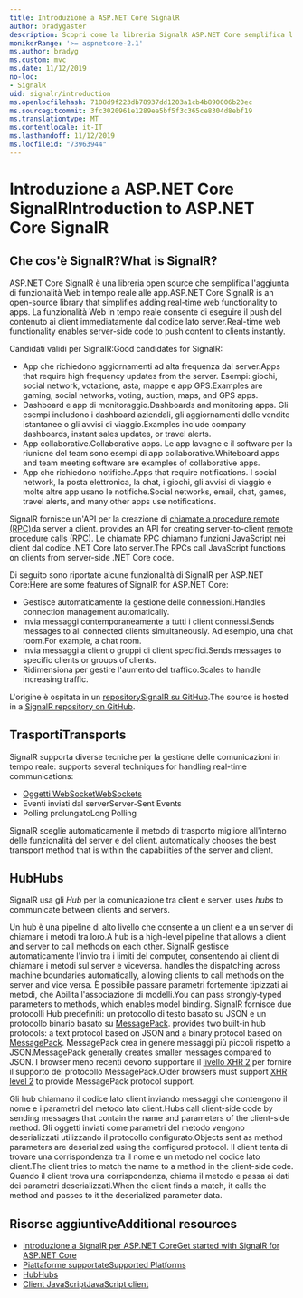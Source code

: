 ```yaml
---
title: Introduzione a ASP.NET Core SignalR
author: bradygaster
description: Scopri come la libreria SignalR ASP.NET Core semplifica l'aggiunta di funzionalità in tempo reale alle app.
monikerRange: '>= aspnetcore-2.1'
ms.author: bradyg
ms.custom: mvc
ms.date: 11/12/2019
no-loc:
- SignalR
uid: signalr/introduction
ms.openlocfilehash: 7108d9f223db78937dd1203a1cb4b890006b20ec
ms.sourcegitcommit: 3fc3020961e1289ee5bf5f3c365ce8304d8ebf19
ms.translationtype: MT
ms.contentlocale: it-IT
ms.lasthandoff: 11/12/2019
ms.locfileid: "73963944"
---
```

# <a name="introduction-to-aspnet-core-opno-locsignalr"></a><span data-ttu-id="c2c90-103">Introduzione a ASP.NET Core SignalR</span><span class="sxs-lookup"><span data-stu-id="c2c90-103">Introduction to ASP.NET Core SignalR</span></span>

## <a name="what-is-opno-locsignalr"></a><span data-ttu-id="c2c90-104">Che cos'è SignalR?</span><span class="sxs-lookup"><span data-stu-id="c2c90-104">What is SignalR?</span></span>

<span data-ttu-id="c2c90-105">ASP.NET Core SignalR è una libreria open source che semplifica l'aggiunta di funzionalità Web in tempo reale alle app.</span><span class="sxs-lookup"><span data-stu-id="c2c90-105">ASP.NET Core SignalR is an open-source library that simplifies adding real-time web functionality to apps.</span></span> <span data-ttu-id="c2c90-106">La funzionalità Web in tempo reale consente di eseguire il push del contenuto ai client immediatamente dal codice lato server.</span><span class="sxs-lookup"><span data-stu-id="c2c90-106">Real-time web functionality enables server-side code to push content to clients instantly.</span></span>

<span data-ttu-id="c2c90-107">Candidati validi per SignalR:</span><span class="sxs-lookup"><span data-stu-id="c2c90-107">Good candidates for SignalR:</span></span>

* <span data-ttu-id="c2c90-108">App che richiedono aggiornamenti ad alta frequenza dal server.</span><span class="sxs-lookup"><span data-stu-id="c2c90-108">Apps that require high frequency updates from the server.</span></span> <span data-ttu-id="c2c90-109">Esempi: giochi, social network, votazione, asta, mappe e app GPS.</span><span class="sxs-lookup"><span data-stu-id="c2c90-109">Examples are gaming, social networks, voting, auction, maps, and GPS apps.</span></span>
* <span data-ttu-id="c2c90-110">Dashboard e app di monitoraggio.</span><span class="sxs-lookup"><span data-stu-id="c2c90-110">Dashboards and monitoring apps.</span></span> <span data-ttu-id="c2c90-111">Gli esempi includono i dashboard aziendali, gli aggiornamenti delle vendite istantanee o gli avvisi di viaggio.</span><span class="sxs-lookup"><span data-stu-id="c2c90-111">Examples include company dashboards, instant sales updates, or travel alerts.</span></span>
* <span data-ttu-id="c2c90-112">App collaborative.</span><span class="sxs-lookup"><span data-stu-id="c2c90-112">Collaborative apps.</span></span> <span data-ttu-id="c2c90-113">Le app lavagne e il software per la riunione del team sono esempi di app collaborative.</span><span class="sxs-lookup"><span data-stu-id="c2c90-113">Whiteboard apps and team meeting software are examples of collaborative apps.</span></span>
* <span data-ttu-id="c2c90-114">App che richiedono notifiche.</span><span class="sxs-lookup"><span data-stu-id="c2c90-114">Apps that require notifications.</span></span> <span data-ttu-id="c2c90-115">I social network, la posta elettronica, la chat, i giochi, gli avvisi di viaggio e molte altre app usano le notifiche.</span><span class="sxs-lookup"><span data-stu-id="c2c90-115">Social networks, email, chat, games, travel alerts, and many other apps use notifications.</span></span>

SignalR<span data-ttu-id="c2c90-116"> fornisce un'API per la creazione di [chiamate a procedure remote (RPC)](https://wikipedia.org/wiki/Remote_procedure_call)da server a client.</span><span class="sxs-lookup"><span data-stu-id="c2c90-116"> provides an API for creating server-to-client [remote procedure calls (RPC)](https://wikipedia.org/wiki/Remote_procedure_call).</span></span> <span data-ttu-id="c2c90-117">Le chiamate RPC chiamano funzioni JavaScript nei client dal codice .NET Core lato server.</span><span class="sxs-lookup"><span data-stu-id="c2c90-117">The RPCs call JavaScript functions on clients from server-side .NET Core code.</span></span>

<span data-ttu-id="c2c90-118">Di seguito sono riportate alcune funzionalità di SignalR per ASP.NET Core:</span><span class="sxs-lookup"><span data-stu-id="c2c90-118">Here are some features of SignalR for ASP.NET Core:</span></span>

* <span data-ttu-id="c2c90-119">Gestisce automaticamente la gestione delle connessioni.</span><span class="sxs-lookup"><span data-stu-id="c2c90-119">Handles connection management automatically.</span></span>
* <span data-ttu-id="c2c90-120">Invia messaggi contemporaneamente a tutti i client connessi.</span><span class="sxs-lookup"><span data-stu-id="c2c90-120">Sends messages to all connected clients simultaneously.</span></span> <span data-ttu-id="c2c90-121">Ad esempio, una chat room.</span><span class="sxs-lookup"><span data-stu-id="c2c90-121">For example, a chat room.</span></span>
* <span data-ttu-id="c2c90-122">Invia messaggi a client o gruppi di client specifici.</span><span class="sxs-lookup"><span data-stu-id="c2c90-122">Sends messages to specific clients or groups of clients.</span></span>
* <span data-ttu-id="c2c90-123">Ridimensiona per gestire l'aumento del traffico.</span><span class="sxs-lookup"><span data-stu-id="c2c90-123">Scales to handle increasing traffic.</span></span>

<span data-ttu-id="c2c90-124">L'origine è ospitata in un [repositorySignalR su GitHub](https://github.com/aspnet/AspNetCore/tree/master/src/SignalR).</span><span class="sxs-lookup"><span data-stu-id="c2c90-124">The source is hosted in a [SignalR repository on GitHub](https://github.com/aspnet/AspNetCore/tree/master/src/SignalR).</span></span>

## <a name="transports"></a><span data-ttu-id="c2c90-125">Trasporti</span><span class="sxs-lookup"><span data-stu-id="c2c90-125">Transports</span></span>

SignalR<span data-ttu-id="c2c90-126"> supporta diverse tecniche per la gestione delle comunicazioni in tempo reale:</span><span class="sxs-lookup"><span data-stu-id="c2c90-126"> supports several techniques for handling real-time communications:</span></span>

* [<span data-ttu-id="c2c90-127">Oggetti WebSocket</span><span class="sxs-lookup"><span data-stu-id="c2c90-127">WebSockets</span></span>](https://tools.ietf.org/html/rfc7118)
* <span data-ttu-id="c2c90-128">Eventi inviati dal server</span><span class="sxs-lookup"><span data-stu-id="c2c90-128">Server-Sent Events</span></span>
* <span data-ttu-id="c2c90-129">Polling prolungato</span><span class="sxs-lookup"><span data-stu-id="c2c90-129">Long Polling</span></span>

SignalR<span data-ttu-id="c2c90-130"> sceglie automaticamente il metodo di trasporto migliore all'interno delle funzionalità del server e del client.</span><span class="sxs-lookup"><span data-stu-id="c2c90-130"> automatically chooses the best transport method that is within the capabilities of the server and client.</span></span>

## <a name="hubs"></a><span data-ttu-id="c2c90-131">Hub</span><span class="sxs-lookup"><span data-stu-id="c2c90-131">Hubs</span></span>

SignalR<span data-ttu-id="c2c90-132"> usa gli *Hub* per la comunicazione tra client e server.</span><span class="sxs-lookup"><span data-stu-id="c2c90-132"> uses *hubs* to communicate between clients and servers.</span></span>

<span data-ttu-id="c2c90-133">Un hub è una pipeline di alto livello che consente a un client e a un server di chiamare i metodi tra loro.</span><span class="sxs-lookup"><span data-stu-id="c2c90-133">A hub is a high-level pipeline that allows a client and server to call methods on each other.</span></span> SignalR<span data-ttu-id="c2c90-134"> gestisce automaticamente l'invio tra i limiti del computer, consentendo ai client di chiamare i metodi sul server e viceversa.</span><span class="sxs-lookup"><span data-stu-id="c2c90-134"> handles the dispatching across machine boundaries automatically, allowing clients to call methods on the server and vice versa.</span></span> <span data-ttu-id="c2c90-135">È possibile passare parametri fortemente tipizzati ai metodi, che Abilita l'associazione di modelli.</span><span class="sxs-lookup"><span data-stu-id="c2c90-135">You can pass strongly-typed parameters to methods, which enables model binding.</span></span> SignalR<span data-ttu-id="c2c90-136"> fornisce due protocolli Hub predefiniti: un protocollo di testo basato su JSON e un protocollo binario basato su [MessagePack](https://msgpack.org/).</span><span class="sxs-lookup"><span data-stu-id="c2c90-136"> provides two built-in hub protocols: a text protocol based on JSON and a binary protocol based on [MessagePack](https://msgpack.org/).</span></span>  <span data-ttu-id="c2c90-137">MessagePack crea in genere messaggi più piccoli rispetto a JSON.</span><span class="sxs-lookup"><span data-stu-id="c2c90-137">MessagePack generally creates smaller messages compared to JSON.</span></span> <span data-ttu-id="c2c90-138">I browser meno recenti devono supportare il [livello XHR 2](https://caniuse.com/#feat=xhr2) per fornire il supporto del protocollo MessagePack.</span><span class="sxs-lookup"><span data-stu-id="c2c90-138">Older browsers must support [XHR level 2](https://caniuse.com/#feat=xhr2) to provide MessagePack protocol support.</span></span>

<span data-ttu-id="c2c90-139">Gli hub chiamano il codice lato client inviando messaggi che contengono il nome e i parametri del metodo lato client.</span><span class="sxs-lookup"><span data-stu-id="c2c90-139">Hubs call client-side code by sending messages that contain the name and parameters of the client-side method.</span></span> <span data-ttu-id="c2c90-140">Gli oggetti inviati come parametri del metodo vengono deserializzati utilizzando il protocollo configurato.</span><span class="sxs-lookup"><span data-stu-id="c2c90-140">Objects sent as method parameters are deserialized using the configured protocol.</span></span> <span data-ttu-id="c2c90-141">Il client tenta di trovare una corrispondenza tra il nome e un metodo nel codice lato client.</span><span class="sxs-lookup"><span data-stu-id="c2c90-141">The client tries to match the name to a method in the client-side code.</span></span> <span data-ttu-id="c2c90-142">Quando il client trova una corrispondenza, chiama il metodo e passa ai dati dei parametri deserializzati.</span><span class="sxs-lookup"><span data-stu-id="c2c90-142">When the client finds a match, it calls the method and passes to it the deserialized parameter data.</span></span>

## <a name="additional-resources"></a><span data-ttu-id="c2c90-143">Risorse aggiuntive</span><span class="sxs-lookup"><span data-stu-id="c2c90-143">Additional resources</span></span>

* <span data-ttu-id="c2c90-144">[Introduzione a SignalR per ASP.NET Core](xref:tutorials/signalr)</span><span class="sxs-lookup"><span data-stu-id="c2c90-144">[Get started with SignalR for ASP.NET Core](xref:tutorials/signalr)</span></span>
* [<span data-ttu-id="c2c90-145">Piattaforme supportate</span><span class="sxs-lookup"><span data-stu-id="c2c90-145">Supported Platforms</span></span>](xref:signalr/supported-platforms)
* [<span data-ttu-id="c2c90-146">Hub</span><span class="sxs-lookup"><span data-stu-id="c2c90-146">Hubs</span></span>](xref:signalr/hubs)
* [<span data-ttu-id="c2c90-147">Client JavaScript</span><span class="sxs-lookup"><span data-stu-id="c2c90-147">JavaScript client</span></span>](xref:signalr/javascript-client)
